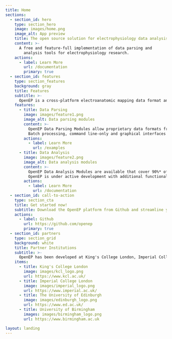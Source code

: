 ```yaml
---
title: Home
sections:
  - section_id: hero
    type: section_hero
    image: images/home.png
    image_alt: App preview
    title: The open source solution for electrophysiology data analysis
    content: >-
      A free and feature-full implementation of data parsing and
        analysis tools for electrophysiology research.
    actions:
      - label: Learn More
        url: /documentation
        primary: true
  - section_id: features
    type: section_features
    background: gray
    title: Features
    subtitle: >-
      OpenEP is a cross-platform electroanatomic mapping data format and analysis platform for electrophysiology research.
    features:
      - title: Data Parsing
        image: images/feature1.png
        image_alt: Data parsing modules
        content: >-
          OpenEP Data Parsing Modules allow proprietary data formats from major electroanatomic mapping platforms to be converted into the OpenEP data format.
          Batch processing, command line-only and graphical interfaces are provided for importing data.
        actions:
          - label: Learn More
            url: /examples
      - title: Data Analysis
        image: images/feature2.png
        image_alt: Data analysis modules
        content: >-
          OpenEP Data Analysis Modules are available that cover 90%* of the analysis techniques in use in contemporary electrophysiology research.
          OpenEP is under active development with additional functionality being continually added during the course of the developers' research.
        actions:
          - label: Learn More
            url: /documentation
  - section_id: call-to-action
    type: section_cta
    title: Get started now!
    subtitle: Download the OpenEP platform from Github and streamline your electrophysiology data analysis now!
    actions:
      - label: Github
        url: https://github.com/openep
        primary: true
  - section_id: partners
    type: section_grid
    background: white
    title: Partner Institutions
    subtitle: >-
      OpenEP has been developed at King's College London, Imperial College London and The University of Edinburgh.
    items:
      - title: King's College London
        image: images/kcl_logo.png
        url: https://www.kcl.ac.uk/
      - title: Imperial College London
        image: images/imperial_logo.png
        url: https://www.imperial.ac.uk/
      - title: The University of Edinburgh
        image: images/edinburgh_logo.png
        url: https://www.ed.ac.uk/
      - title: University of Birmingham
        images: images/birmingham_logo.png
        url: https://www.birmingham.ac.uk

layout: landing
---
```

